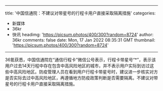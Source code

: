 
---
title: '中国信通院：不建议对带星号的行程卡用户直接采取隔离措施'
categories: 
 - 新媒体
 - 36kr
 - 快讯
headimg: 'https://picsum.photos/400/300?random=8724'
author: 36kr
comments: false
date: Mon, 17 Jan 2022 08:35:31 GMT
thumbnail: 'https://picsum.photos/400/300?random=8724'
---

<div>   
36氪获悉，中国信通院在“通信行程卡”微信公号表示，行程卡带星号“*”，表示该用户过去14天行程中存在包含中高风险地区的城市，并不表示用户实际到访过这些中高风险地区。防疫管理人员在看到用户行程卡带星号时，建议进一步核实对方是否实际去过中高风险地区，再遵循地方防疫政策判断是否需要隔离。不建议对带星号的行程卡用户直接采取隔离措施。  
</div>
            